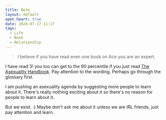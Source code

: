 ```yaml
---
title: Note
layout: default
open_heart: true
date: 2024-07-17 11:17
tags:
  - Life
  - Book
  - Relationship
---
```


> I believe if you have read even one book on Ace you are an expert.

I have read 3! you too can get to the 90 percentile if you just read [The Asexuality Handbook](https://www.asexuality-handbook.com/). Pay attention to the wording. Perhaps go through the glossary first.

I am pushing an asexuality agenda by suggesting more people to learn about it. There's really nothing exciting about it so there's no reason for people to learn about it. 

But we exist. :) Maybe don't ask me about it unless we are IRL friends, just pay attention and learn.
